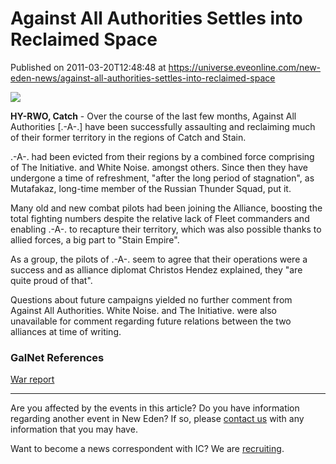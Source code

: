 # Against All Authorities Settles into Reclaimed Space
Published on 2011-03-20T12:48:48 at https://universe.eveonline.com/new-eden-news/against-all-authorities-settles-into-reclaimed-space

![](http://www.eve-ic.net/media/assets/icarticlebanner.png)  
  
 **HY-RWO, Catch** \- Over the course of the last few months, Against All Authorities [.-A-.] have been successfully assaulting and reclaiming much of their former territory in the regions of Catch and Stain.  
  
.-A-. had been evicted from their regions by a combined force comprising of The Initiative. and White Noise. amongst others. Since then they have undergone a time of refreshment, "after the long period of stagnation", as Mutafakaz, long-time member of the Russian Thunder Squad, put it.  
  
Many old and new combat pilots had been joining the Alliance, boosting the total fighting numbers despite the relative lack of Fleet commanders and enabling .-A-. to recapture their territory, which was also possible thanks to allied forces, a big part to "Stain Empire".  
  
As a group, the pilots of .-A-. seem to agree that their operations were a success and as alliance diplomat Christos Hendez explained, they "are quite proud of that".  
  
Questions about future campaigns yielded no further comment from Against All Authorities. White Noise. and The Initiative. were also unavailable for comment regarding future relations between the two alliances at time of writing.

### GalNet References

[War report](http://www.eveonline.com/news.asp?a=single&nid=4335&tid=7)

* * *

Are you affected by the events in this article? Do you have information regarding another event in New Eden? If so, please [contact us](http://www.eveonline.com/news.asp?a=submitrp) with any information that you may have.  
  
Want to become a news correspondent with IC? We are [recruiting](http://www.eveonline.com/isd.asp).
